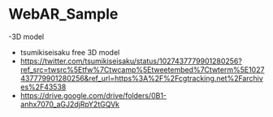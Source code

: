 # WebAR_Sample

-3D model
  - tsumikiseisaku free 3D model
  - https://twitter.com/tsumikiseisaku/status/1027437779901280256?ref_src=twsrc%5Etfw%7Ctwcamp%5Etweetembed%7Ctwterm%5E1027437779901280256&ref_url=https%3A%2F%2Fcgtracking.net%2Farchives%2F43538
  - https://drive.google.com/drive/folders/0B1-anhx7070_aGJ2djRpY2tGQVk
